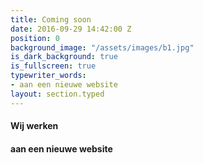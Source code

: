 ```yaml
---
title: Coming soon
date: 2016-09-29 14:42:00 Z
position: 0
background_image: "/assets/images/b1.jpg"
is_dark_background: true
is_fullscreen: true
typewriter_words:
- aan een nieuwe website
layout: section.typed
---
```


#### Wij werken 

#### <span id="typed">aan een nieuwe website</span>